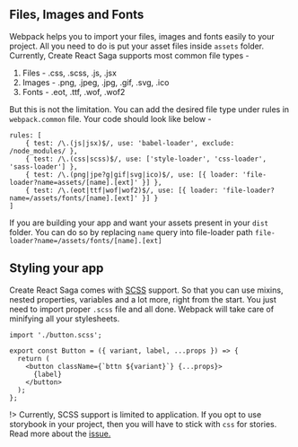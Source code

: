 ## Files, Images and Fonts

Webpack helps you to import your files, images and fonts easily to your project. All you need to do is put your asset files inside `assets` folder. Currently, Create React Saga supports most common file types -

1. Files - .css, .scss, .js, .jsx
2. Images - .png, .jpeg, .jpg, .gif, .svg, .ico
3. Fonts - .eot, .ttf, .wof, .wof2

But this is not the limitation. You can add the desired file type under rules in `webpack.common` file. Your code should look like below -

```
rules: [
    { test: /\.(js|jsx)$/, use: 'babel-loader', exclude: /node_modules/ },
    { test: /\.(css|scss)$/, use: ['style-loader', 'css-loader', 'sass-loader'] },
    { test: /\.(png|jpe?g|gif|svg|ico)$/, use: [{ loader: 'file-loader?name=assets/[name].[ext]' }] },
    { test: /\.(eot|ttf|wof|wof2)$/, use: [{ loader: 'file-loader?name=/assets/fonts/[name].[ext]' }] }
]
```

If you are building your app and want your assets present in your `dist` folder. You can do so by replacing `name` query into file-loader path `file-loader?name=/assets/fonts/[name].[ext]`

## Styling your app

Create React Saga comes with <a href="https://sass-lang.com/guide" target="_blank">SCSS</a> support. So that you can use mixins, nested properties, variables and a lot more, right from the start. You just need to import proper `.scss` file and all done. Webpack will take care of minifying all your stylesheets.

```
import './button.scss';

export const Button = ({ variant, label, ...props }) => {
  return (
    <button className={`bttn ${variant}`} {...props}>
      {label}
    </button>
  );
};
```

!> Currently, SCSS support is limited to application. If you opt to use storybook in your project, then you will have to stick with `css` for stories. Read more about the <a href="https://github.com/sprakash57/create-react-saga/issues/17" target="_blank">issue.</a>